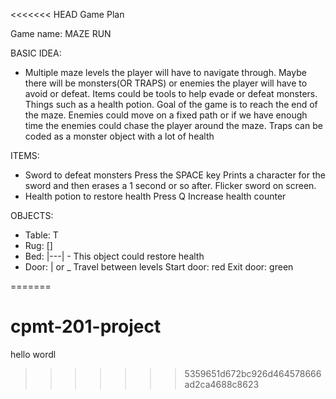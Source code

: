 <<<<<<< HEAD
Game Plan

Game name: MAZE RUN

BASIC IDEA: 
- Multiple maze levels the player will have to navigate through. Maybe there will be monsters(OR TRAPS) or enemies the player will have to avoid or defeat. Items could be tools to help evade or defeat monsters. Things such as a health potion.  Goal of the game is to reach the end of the maze.
Enemies could move on a fixed path or if we have enough time the enemies could chase the player around the maze. 
Traps can be coded as a monster object with a lot of health

ITEMS:
- Sword to defeat monsters
	Press the SPACE key
	Prints a character for the sword and then erases a 1 second or so after. Flicker sword on screen. 
- Health potion to restore health
	Press Q
	Increase health counter

OBJECTS:
- Table: T
- Rug: [] 
- Bed: |---| - This object could restore health
- Door: | or _
	Travel between levels
	Start door: red
	Exit door: green



=======
# cpmt-201-project
hello wordl
>>>>>>> 5359651d672bc926d464578666ad2ca4688c8623
